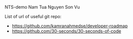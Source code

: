 NTS-demo
Nam
Tua Nguyen
Son Vu

List of url of useful git repo:

- https://github.com/kamranahmedse/developer-roadmap
- https://github.com/30-seconds/30-seconds-of-code